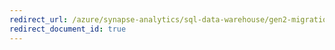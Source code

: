 ```yaml
---
redirect_url: /azure/synapse-analytics/sql-data-warehouse/gen2-migration-schedule
redirect_document_id: true
---
```


